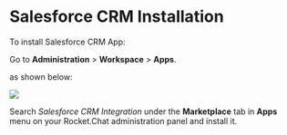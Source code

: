 # Salesforce CRM Installation

To install Salesforce CRM App:

Go to **Administration** > **Workspace** > **Apps**.

as shown below:

![](<../../../../../.gitbook/assets/2021-11-20\_23-29-48 (1) (1) (1) (1) (12) (10) (1) (1) (1) (50).png>)

Search _Salesforce CRM Integration_ under the **Marketplace** tab in **Apps** menu on your Rocket.Chat administration panel and install it.

